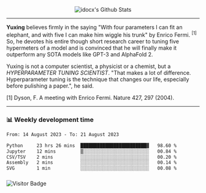 <div align="center">
    <img align="center" src="https://github-readme-stats.vercel.app/api?username=idocx&show_icons=true&count_private=true&hide_border=true" alt="idocx's Github Stats"></img>
</div>

---

**Yuxing** believes firmly in the saying "With four parameters I can fit an elephant, and with five I can make him wiggle his trunk" by Enrico Fermi. <sup>[1]</sup> So, he devotes his entire though short research career to tuning five hypermeters of a model and is convinced that he will finally make it outperform any SOTA models like GPT-3 and AlphaFold 2.

Yuxing is not a computer scientist, a physicist or a chemist, but a *HYPERPARAMETER TUNING SCIENTIST*. "That makes a lot of difference. Hyperparameter tuning is the technique that changes our life, especially before pulishing a paper.", he said.

[1] Dyson, F. A meeting with Enrico Fermi. Nature 427, 297 (2004).


---

### 📊 Weekly development time
<!--START_SECTION:waka-->

```txt
From: 14 August 2023 - To: 21 August 2023

Python     23 hrs 26 mins  ████████████████████████▓   98.60 %
Jupyter    12 mins         ▒░░░░░░░░░░░░░░░░░░░░░░░░   00.84 %
CSV/TSV    2 mins          ░░░░░░░░░░░░░░░░░░░░░░░░░   00.20 %
Assembly   2 mins          ░░░░░░░░░░░░░░░░░░░░░░░░░   00.14 %
SVG        1 min           ░░░░░░░░░░░░░░░░░░░░░░░░░   00.08 %
```

<!--END_SECTION:waka-->

### 

![Visitor Badge](https://visitor-badge.laobi.icu/badge?page_id=idocx.idocx)